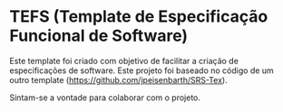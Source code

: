 # TEFS (Template de Especificação Funcional de Software)

Este template foi criado com objetivo de facilitar a criação de especificações de software. Este projeto foi baseado no código de um outro template (https://github.com/jpeisenbarth/SRS-Tex).

Sintam-se a vontade para colaborar com o projeto.
